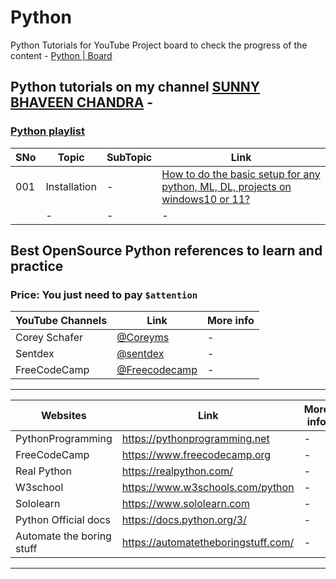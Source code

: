 # Python
Python Tutorials for YouTube
Project board to check the progress of the content - [Python | Board](https://github.com/users/c17hawke/projects/13/views/1)

## Python tutorials on my channel [SUNNY BHAVEEN CHANDRA](https://www.youtube.com/c/c17hawke) -

### [Python playlist](https://youtube.com/playlist?list=PLrdaCCBhU_hnxIzB7EJlY-pfYOMGRycAK)

|SNo| Topic | SubTopic | Link |
|-|-|-|-|
|001|Installation|-|[How to do the basic setup for any python, ML, DL, projects on windows10 or 11?](https://youtu.be/bVM-QujJ0AI)|
||-|-|-|

## Best OpenSource Python references to learn and practice

### Price: You just need to pay **`$attention`**

| YouTube Channels | Link | More info |
|-|-|-|
|Corey Schafer|[@Coreyms](https://www.youtube.com/c/Coreyms)|-|
|Sentdex|[@sentdex](https://www.youtube.com/c/sentdex)|-|
|FreeCodeCamp|[@Freecodecamp](https://www.youtube.com/c/Freecodecamp)|-|

---

| Websites | Link | More info |
|-|-|-|
|PythonProgramming|https://pythonprogramming.net|-|
|FreeCodeCamp|https://www.freecodecamp.org|-|
|Real Python|https://realpython.com/|-|
|W3school|https://www.w3schools.com/python|-|
|Sololearn|https://www.sololearn.com|-|
|Python Official docs| https://docs.python.org/3/ | - |
|Automate the boring stuff|https://automatetheboringstuff.com/|-|
---
